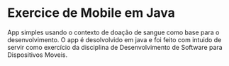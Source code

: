 # Exercice de Mobile em Java
 
App simples usando o contexto de doação de sangue como base para o desenvolvimento. 
O app é desolvolvido em java e foi feito com intuido de servir como exercício da disciplina de Desenvolvimento de Software para Dispositivos Moveis.
